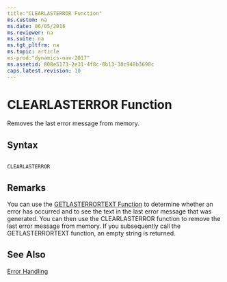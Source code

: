 ```yaml
---
title:"CLEARLASTERROR Function"
ms.custom: na
ms.date: 06/05/2016
ms.reviewer: na
ms.suite: na
ms.tgt_pltfrm: na
ms.topic: article
ms-prod:"dynamics-nav-2017"
ms.assetid: 808e5173-2e31-4f8c-8b13-38c948b3690c
caps.latest.revision: 10
---
```

# CLEARLASTERROR Function
Removes the last error message from memory.  
  
## Syntax  
  
```  
  
CLEARLASTERROR  
```  
  
## Remarks  
 You can use the [GETLASTERRORTEXT Function](GETLASTERRORTEXT-Function.md) to determine whether an error has occurred and to see the text in the last error message that was generated. You can then use the CLEARLASTERROR function to remove the last error message from memory. If you subsequently call the GETLASTERRORTEXT function, an empty string is returned.  
  
## See Also  
 [Error Handling](Error-Handling.md)